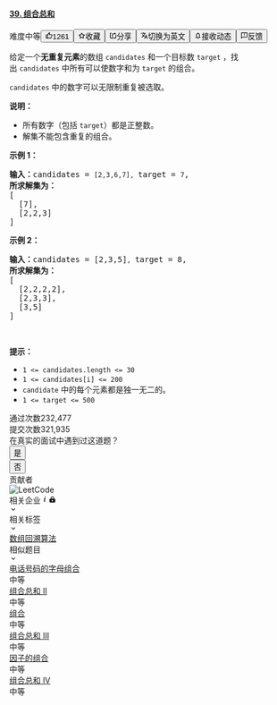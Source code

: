 <div class="description__2b0C"><div data-show-mask="false" class="css-xfm0cl-Container eugt34i0"><h4 data-cypress="QuestionTitle" class="css-10c1h40-Title eugt34i1"><a href="/problems/combination-sum/">39. 组合总和</a></h4><div class="css-1e1vffy-Tools e1o5n5iy0"><span data-small-spacing="true" class="css-1p5igso-Difficulty e1o5n5iy1">难度</span><span data-degree="medium" class="css-1p5igso-Difficulty e1o5n5iy1">中等</span><button class="css-nabodd-Button e167268t1"><svg viewBox="0 0 24 24" width="1em" height="1em" class="css-1lc17o4-icon"><path fill-rule="evenodd" d="M7 19v-8H4v8h3zM7 9c0-.55.22-1.05.58-1.41L14.17 1l1.06 1.05c.27.27.44.65.44 1.06l-.03.32L14.69 8H21c1.1 0 2 .9 2 2v2c0 .26-.05.5-.14.73l-3.02 7.05C19.54 20.5 18.83 21 18 21H4a2 2 0 01-2-2v-8a2 2 0 012-2h3zm2 0v10h9l3-7v-2h-9l1.34-5.34L9 9z"></path></svg><span>1261</span></button><button class=" css-nabodd-Button e167268t1"><svg xmlns="http://www.w3.org/2000/svg" viewBox="0 0 24 24" width="1em" height="1em" fill="currentColor" class="css-1rhb60f-Svg ea8ky5j0"><path fill-rule="evenodd" d="M15.392 8.23l5.695.832a.942.942 0 01.521 1.607l-4.12 4.013.972 5.67a.942.942 0 01-1.367.993L12 18.667l-5.093 2.678a.942.942 0 01-1.367-.993l.972-5.67-4.12-4.013a.942.942 0 01.52-1.607l5.696-.833 2.547-5.16a.942.942 0 011.69 0l2.547 5.16zm-1.329 1.826L12 5.876l-2.063 4.18-4.615.675 3.34 3.252-.789 4.594L12 16.407l4.127 2.17-.788-4.594 3.34-3.252-4.616-.675z" clip-rule="evenodd"></path></svg><span>收藏</span></button><button class=" css-nabodd-Button e167268t1"><svg viewBox="0 0 24 24" width="1em" height="1em" class="css-1lc17o4-icon"><path fill-rule="evenodd" d="M17 5V2l5 5h-9a2 2 0 00-2 2v8H9V9a4 4 0 014-4h4zm3 14V9h2v10a2 2 0 01-2 2H4a2 2 0 01-2-2V5a2 2 0 012-2h3v2H4v14h16z"></path></svg><span>分享</span></button><button class="css-nabodd-Button e167268t1"><svg viewBox="0 0 24 24" width="1em" height="1em" class="css-1lc17o4-icon"><path fill-rule="evenodd" d="M12.87 15.07l-2.54-2.51.03-.03A17.52 17.52 0 0014.07 6H17V4h-7V2H8v2H1v1.99h11.17C11.5 7.92 10.44 9.75 9 11.35 8.07 10.32 7.3 9.19 6.69 8h-2c.73 1.63 1.73 3.17 2.98 4.56l-5.09 5.02L4 19l5-5 3.11 3.11.76-2.04zM18.5 10h-2L12 22h2l1.12-3h4.75L21 22h2l-4.5-12zm-2.62 7l1.62-4.33L19.12 17h-3.24z"></path></svg>切换为英文</button><button class="css-nabodd-Button e167268t1"><svg viewBox="0 0 24 24" width="1em" height="1em" class="css-1lc17o4-icon"><path fill-rule="evenodd" d="M12 22c-1.1 0-2-.9-2-2h4c0 1.1-.9 2-2 2zm6-6l2 2v1H4v-1l2-2v-5c0-3.08 1.64-5.64 4.5-6.32V4c0-.83.67-1.5 1.5-1.5s1.5.67 1.5 1.5v.68C16.37 5.36 18 7.93 18 11v5zm-2 1v-6c0-2.48-1.51-4.5-4-4.5S8 8.52 8 11v6h8z"></path></svg>接收动态</button><button class="css-nabodd-Button e167268t1"><svg viewBox="0 0 24 24" width="1em" height="1em" class="css-1lc17o4-icon"><path fill-rule="evenodd" d="M20 2H4c-1.1 0-1.99.9-1.99 2L2 22l4-4h14c1.1 0 2-.9 2-2V4c0-1.1-.9-2-2-2zm0 14H5.17l-.59.59-.58.58V4h16v12zm-9-4h2v2h-2v-2zm0-6h2v4h-2V6z"></path></svg>反馈</button></div></div><div class="content__1Y2H"><div class="notranslate"><p>给定一个<strong>无重复元素</strong>的数组&nbsp;<code>candidates</code>&nbsp;和一个目标数&nbsp;<code>target</code>&nbsp;，找出&nbsp;<code>candidates</code>&nbsp;中所有可以使数字和为&nbsp;<code>target</code>&nbsp;的组合。</p>

<p><code>candidates</code>&nbsp;中的数字可以无限制重复被选取。</p>

<p><strong>说明：</strong></p>

<ul>
	<li>所有数字（包括&nbsp;<code>target</code>）都是正整数。</li>
	<li>解集不能包含重复的组合。&nbsp;</li>
</ul>

<p><strong>示例&nbsp;1：</strong></p>

<pre><strong>输入：</strong>candidates = <code>[2,3,6,7], </code>target = <code>7</code>,
<strong>所求解集为：</strong>
[
  [7],
  [2,2,3]
]
</pre>

<p><strong>示例&nbsp;2：</strong></p>

<pre><strong>输入：</strong>candidates = [2,3,5]<code>, </code>target = 8,
<strong>所求解集为：</strong>
[
&nbsp; [2,2,2,2],
&nbsp; [2,3,3],
&nbsp; [3,5]
]</pre>

<p>&nbsp;</p>

<p><strong>提示：</strong></p>

<ul>
	<li><code>1 &lt;= candidates.length &lt;= 30</code></li>
	<li><code>1 &lt;= candidates[i] &lt;= 200</code></li>
	<li><code>candidate</code> 中的每个元素都是独一无二的。</li>
	<li><code>1 &lt;= target &lt;= 500</code></li>
</ul>
</div></div><div class="css-dhjq4w-Submission e1oinl1z0"><span class="css-16xftbw-Type e1oinl1z2">通过次数</span><span class="css-1ne6r7t-Count e1oinl1z3">232,477</span><div class="css-1vr2lla-Separator e1oinl1z1"></div><span class="css-16xftbw-Type e1oinl1z2">提交次数</span><span class="css-1ne6r7t-Count e1oinl1z3">321,935</span></div><div class="header__2ao3"><div class="css-rrr7do enw8myh0">在真实的面试中遇到过这道题？</div><div class="btn-wrapper__PZW-"><button class="css-9bi2u7-BaseButtonComponent ery7n2v0"><span>是</span></button></div><div class="btn-wrapper__PZW-"><button class="css-9bi2u7-BaseButtonComponent ery7n2v0"><span>否</span></button></div></div><div class="container__35eI"><div class="label__1TJ4">贡献者</div><div class="contributors__1Ef7"><div><a id="0" target="_blank"><img class="avatar__3dBl" src="https://static.leetcode-cn.com/cn-legacy-assets/images/LeetCode_avatar.png" alt="LeetCode"></a></div></div></div><div class="css-5nit4e"><div class="css-a8m6w7-baseHeaderStyle elxju5k0"><div class="css-1jqueqk"><div class="header__1If0"><span>相关企业<svg viewBox="0 0 24 24" width="1em" height="1em" class="info-icon__3L3i css-1lc17o4-icon"><path fill-rule="evenodd" d="M13.91 3.5c.436.031.795.187 1.075.468.28.28.421.63.421 1.052 0 .42-.14.771-.42 1.052-.281.28-.64.42-1.076.42-.437 0-.795-.14-1.076-.42-.28-.28-.42-.631-.42-1.052 0-.421.14-.772.42-1.052.28-.281.64-.437 1.076-.468zm-.374 4.77c.56 0 .85.233.865.7.015.468-.024.874-.117 1.217l-1.17 4.395c-.404 1.465-.576 2.385-.514 2.759.125.25.398.25.819 0 .42-.25.818-.5 1.192-.748l.047-.047c.062 0 .125.03.187.093l.187.328c.031.062 0 .124-.094.187L12.6 18.79c-.405.28-.966.507-1.683.678-.717.172-1.029-.35-.935-1.566.561-2.681 1.036-4.684 1.426-6.009.39-1.325.101-1.675-.865-1.052l-1.075.702c-.094.062-.156.085-.187.07-.032-.016-.078-.102-.14-.257L9 11.122c0-.031.047-.094.14-.187.094-.094.678-.522 1.754-1.286 1.075-.764 1.956-1.224 2.642-1.38z"></path></svg></span><svg xmlns="http://www.w3.org/2000/svg" viewBox="0 0 24 24" width="1em" height="1em" fill="currentColor" class="lock-icon__26Ue css-3v6l1g-Svg ea8ky5j0"><path fill-rule="evenodd" d="M7 8v2H6a3 3 0 00-3 3v6a3 3 0 003 3h12a3 3 0 003-3v-6a3 3 0 00-3-3h-1V8A5 5 0 007 8zm8 0v2H9V8a3 3 0 116 0zm-3 6a2 2 0 100 4 2 2 0 000-4z" clip-rule="evenodd"></path></svg></div></div><svg viewBox="0 0 24 24" width="1em" height="1em" class="css-1fdhzq0-icon"><path fill-rule="evenodd" d="M16.59 8.59L12 13.17 7.41 8.59 6 10l6 6 6-6z"></path></svg></div><div class="css-1hky5w4"></div></div><div class="css-5nit4e"><div class="css-a8m6w7-baseHeaderStyle elxju5k0"><div class="css-1jqueqk"><div class="header__22S7">相关标签</div></div><svg viewBox="0 0 24 24" width="1em" height="1em" class="css-1fdhzq0-icon"><path fill-rule="evenodd" d="M16.59 8.59L12 13.17 7.41 8.59 6 10l6 6 6-6z"></path></svg></div><div class="css-1hky5w4"><div class="topic-tags__1S89"><a href="/tag/array/" class="topic-tag__1z4- css-15ki55d-BasicTag e4dtce60"><span>数组</span></a><a href="/tag/backtracking/" class="topic-tag__1z4- css-15ki55d-BasicTag e4dtce60"><span>回溯算法</span></a></div></div></div><div class="css-5nit4e"><div class="css-a8m6w7-baseHeaderStyle elxju5k0"><div class="css-1jqueqk"><div class="header___3eQ">相似题目</div></div><svg viewBox="0 0 24 24" width="1em" height="1em" class="css-1fdhzq0-icon"><path fill-rule="evenodd" d="M16.59 8.59L12 13.17 7.41 8.59 6 10l6 6 6-6z"></path></svg></div><div class="css-1hky5w4"><div class="question__3cwj"><a class="title__2Eh1" href="/problems/letter-combinations-of-a-phone-number/">电话号码的字母组合</a><div class="difficulty__1lqy medium__36nf">中等</div></div><div class="question__3cwj"><a class="title__2Eh1" href="/problems/combination-sum-ii/">组合总和 II</a><div class="difficulty__1lqy medium__36nf">中等</div></div><div class="question__3cwj"><a class="title__2Eh1" href="/problems/combinations/">组合</a><div class="difficulty__1lqy medium__36nf">中等</div></div><div class="question__3cwj"><a class="title__2Eh1" href="/problems/combination-sum-iii/">组合总和 III</a><div class="difficulty__1lqy medium__36nf">中等</div></div><div class="question__3cwj"><a class="title__2Eh1" href="/problems/factor-combinations/">因子的组合</a><div class="difficulty__1lqy medium__36nf">中等</div></div><div class="question__3cwj"><a class="title__2Eh1" href="/problems/combination-sum-iv/">组合总和 Ⅳ</a><div class="difficulty__1lqy medium__36nf">中等</div></div></div></div></div>